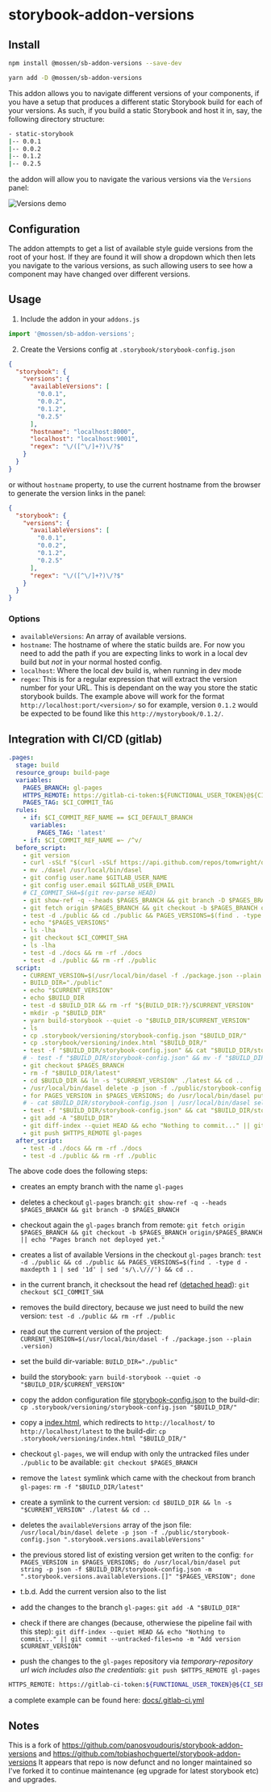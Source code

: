 # storybook-addon-versions

## Install

```sh
npm install @mossen/sb-addon-versions --save-dev

```

```sh
yarn add -D @mossen/sb-addon-versions

```

This addon allows you to navigate different versions of your components, if you have a setup that produces a different static Storybook build for each of your versions. As such, if you build a static Storybook and host it in, say, the following directory structure:

```sh
- static-storybook
|-- 0.0.1
|-- 0.0.2
|-- 0.1.2
|-- 0.2.5
```

the addon will allow you to navigate the various versions via the `Versions` panel:

![Versions demo](./docs/versions-demo.gif)

## Configuration

The addon attempts to get a list of available style guide versions from the root of your host. If they are found it will show a dropdown which then lets you navigate to the various versions, as such allowing users to see how a component may have changed over different versions.

## Usage

1. Include the addon in your `addons.js`

```javascript
import '@mossen/sb-addon-versions';
```

2. Create the Versions config at `.storybook/storybook-config.json`

```json
{
  "storybook": {
    "versions": {
      "availableVersions": [
        "0.0.1",
        "0.0.2",
        "0.1.2",
        "0.2.5"
      ],
      "hostname": "localhost:8000",
      "localhost": "localhost:9001",
      "regex": "\/([^\/]+?)\/?$"
    }
  }
}
```

or without `hostname` property, to use the current hostname from the browser to generate the version links in the panel:

```json
{
  "storybook": {
    "versions": {
      "availableVersions": [
        "0.0.1",
        "0.0.2",
        "0.1.2",
        "0.2.5"
      ],
      "regex": "\/([^\/]+?)\/?$"
    }
  }
}
```

### Options

- `availableVersions`: An array of available versions.
- `hostname`: The hostname of where the static builds are. For now you need to add the path if you are expecting links to work in a local dev build but *not* in your normal hosted config.
- `localhost`: Where the local dev build is, when running in dev mode
- `regex`: This is for a regular expression that will extract the version number for your URL. This is dependant on the way you store the static storybook builds. The example above will work for the format `http://localhost:port/<version>/` so for example, version `0.1.2` would be expected to be found like this `http://mystorybook/0.1.2/`.

## Integration with CI/CD (gitlab)

```yaml
.pages:
  stage: build
  resource_group: build-page
  variables:
    PAGES_BRANCH: gl-pages
    HTTPS_REMOTE: https://gitlab-ci-token:${FUNCTIONAL_USER_TOKEN}@${CI_SERVER_HOST}/${CI_PROJECT_PATH}.git
    PAGES_TAG: $CI_COMMIT_TAG
  rules:
    - if: $CI_COMMIT_REF_NAME == $CI_DEFAULT_BRANCH
      variables:
        PAGES_TAG: 'latest'
    - if: $CI_COMMIT_REF_NAME =~ /^v/
  before_script:
    - git version
    - curl -sSLf "$(curl -sSLf https://api.github.com/repos/tomwright/dasel/releases/tags/v1.27.3 | grep browser_download_url | grep linux_amd64 | grep -v .gz | cut -d\" -f 4)" -L -o dasel && chmod +x dasel
    - mv ./dasel /usr/local/bin/dasel
    - git config user.name $GITLAB_USER_NAME
    - git config user.email $GITLAB_USER_EMAIL
    # CI_COMMIT_SHA=$(git rev-parse HEAD)
    - git show-ref -q --heads $PAGES_BRANCH && git branch -D $PAGES_BRANCH
    - git fetch origin $PAGES_BRANCH && git checkout -b $PAGES_BRANCH origin/$PAGES_BRANCH || echo "Pages branch not deployed yet."
    - test -d ./public && cd ./public && PAGES_VERSIONS=$(find . -type d -maxdepth 1 | sed '1d' | sed 's/\.\///') && cd ..
    - echo "$PAGES_VERSIONS"
    - ls -lha
    - git checkout $CI_COMMIT_SHA
    - ls -lha
    - test -d ./docs && rm -rf ./docs
    - test -d ./public && rm -rf ./public
  script:
    - CURRENT_VERSION=$(/usr/local/bin/dasel -f ./package.json --plain .version)
    - BUILD_DIR="./public"
    - echo "$CURRENT_VERSION"
    - echo $BUILD_DIR
    - test -d $BUILD_DIR && rm -rf "${BUILD_DIR:?}/$CURRENT_VERSION"
    - mkdir -p "$BUILD_DIR"
    - yarn build-storybook --quiet -o "$BUILD_DIR/$CURRENT_VERSION"
    - ls
    - cp .storybook/versioning/storybook-config.json "$BUILD_DIR/"
    - cp .storybook/versioning/index.html "$BUILD_DIR/"
    - test -f "$BUILD_DIR/storybook-config.json" && cat "$BUILD_DIR/storybook-config.json" && echo -e "\n"
    # - test -f "$BUILD_DIR/storybook-config.json" && mv -f "$BUILD_DIR/storybook-config.json" "$BUILD_DIR/storybook-config.json.new"
    - git checkout $PAGES_BRANCH
    - rm -f "$BUILD_DIR/latest"
    - cd $BUILD_DIR && ln -s "$CURRENT_VERSION" ./latest && cd ..
    - /usr/local/bin/dasel delete -p json -f ./public/storybook-config.json ".storybook.versions.availableVersions"
    - for PAGES_VERSION in $PAGES_VERSIONS; do /usr/local/bin/dasel put string -p json -f $BUILD_DIR/storybook-config.json -m ".storybook.versions.availableVersions.[]" "$PAGES_VERSION"; done
    # - cat $BUILD_DIR/storybook-config.json | /usr/local/bin/dasel select -p json .storybook.versions.availableVersions --plain | grep "$CURRENT_VERSION" && /usr/local/bin/dasel put string -p json -f $BUILD_DIR/storybook-config.json -m ".storybook.versions.availableVersions.[]" "$CURRENT_VERSION"
    - test -f "$BUILD_DIR/storybook-config.json" && cat "$BUILD_DIR/storybook-config.json" && echo -e "\n"
    - git add -A "$BUILD_DIR"
    - git diff-index --quiet HEAD && echo "Nothing to commit..." || git commit --untracked-files=no -m "Add version $CURRENT_VERSION"
    - git push $HTTPS_REMOTE gl-pages
  after_script:
    - test -d ./docs && rm -rf ./docs
    - test -d ./public && rm -rf ./public
```

The above code does the following steps:

- creates an empty branch with the name `gl-pages`

- deletes a checkout `gl-pages` branch: `git show-ref -q --heads $PAGES_BRANCH && git branch -D $PAGES_BRANCH`
- checkout again the `gl-pages` branch from remote: `git fetch origin $PAGES_BRANCH && git checkout -b $PAGES_BRANCH origin/$PAGES_BRANCH || echo "Pages branch not deployed yet."`
- creates a list of available Versions in the checkout `gl-pages` branch: `test -d ./public && cd ./public && PAGES_VERSIONS=$(find . -type d -maxdepth 1 | sed '1d' | sed 's/\.\///') && cd ..`
- in the current branch, it checksout the head ref ([detached head](https://www.cloudbees.com/blog/git-detached-head)): `git checkout $CI_COMMIT_SHA`
- removes the build directory, because we just need to build the new version: `test -d ./public && rm -rf ./public`
- read out the current version of the project: `CURRENT_VERSION=$(/usr/local/bin/dasel -f ./package.json --plain .version)`
- set the build dir-variable: `BUILD_DIR="./public"`
- build the storybook: `yarn build-storybook --quiet -o "$BUILD_DIR/$CURRENT_VERSION"`
- copy the addon configuration file [storybook-config.json](docs/storybook-config.json) to the build-dir: `cp .storybook/versioning/storybook-config.json "$BUILD_DIR/"`
- copy a [index.html](docs/index.html), which redirects to `http://localhost/` to `http://localhost/latest` to the build-dir: `cp .storybook/versioning/index.html "$BUILD_DIR/"`
- checkout `gl-pages`, we will endup with only the untracked files under `./public` to be available: `git checkout $PAGES_BRANCH`
- remove the `latest` symlink which came with the checkout from branch `gl-pages`: `rm -f "$BUILD_DIR/latest"`
- create a symlink to the current version: `cd $BUILD_DIR && ln -s "$CURRENT_VERSION" ./latest && cd ..`
- deletes the `availableVersions` array of the json file: `/usr/local/bin/dasel delete -p json -f ./public/storybook-config.json ".storybook.versions.availableVersions"`
- the previous stored list of existing version get writen to the config: `for PAGES_VERSION in $PAGES_VERSIONS; do /usr/local/bin/dasel put string -p json -f $BUILD_DIR/storybook-config.json -m ".storybook.versions.availableVersions.[]" "$PAGES_VERSION"; done`
- t.b.d. Add the current version also to the list
- add the changes to the branch `gl-pages`: `git add -A "$BUILD_DIR"`
- check if there are changes (because, otherwiese the pipeline fail with this step): `git diff-index --quiet HEAD && echo "Nothing to commit..." || git commit --untracked-files=no -m "Add version $CURRENT_VERSION"`
- push the changes to the `gl-pages` repository via _temporary-repository url wich includes also the credentials_: `git push $HTTPS_REMOTE gl-pages`

```sh
HTTPS_REMOTE: https://gitlab-ci-token:${FUNCTIONAL_USER_TOKEN}@${CI_SERVER_HOST}/${CI_PROJECT_PATH}.git
```

a complete example can be found here: [docs/.gitlab-ci.yml](docs/.gitlab-ci.yml)

## Notes

This is a fork of <https://github.com/panosvoudouris/storybook-addon-versions> and <https://github.com/tobiashochguertel/storybook-addon-versions> It appears that repo is now defunct and no longer maintained so I've forked it to continue maintenance (eg upgrade for latest storybook etc) and upgrades.
